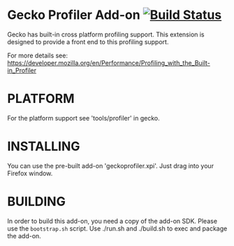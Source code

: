 Gecko Profiler Add-on [![Build Status](https://travis-ci.org/bgirard/Gecko-Profiler-Addon.svg)](https://travis-ci.org/bgirard/Gecko-Profiler-Addon)
=====

Gecko has built-in cross platform profiling support.
This extension is designed to provide a front end
to this profiling support.

For more details see:
https://developer.mozilla.org/en/Performance/Profiling_with_the_Built-in_Profiler

PLATFORM
========

For the platform support see 'tools/profiler' in gecko.

INSTALLING
==========

You can use the pre-built add-on 'geckoprofiler.xpi'. Just drag into your Firefox window.

BUILDING
========

In order to build this add-on, you need a copy of the add-on SDK.  Please use the `bootstrap.sh` script.
Use ./run.sh and ./build.sh to exec and package the add-on.

